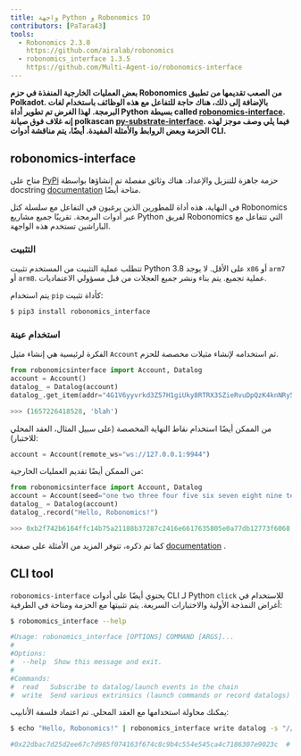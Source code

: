 ```yaml
---
title: واجهة Python و Robonomics IO
contributors: [PaTara43]
tools:   
  - Robonomics 2.3.0
    https://github.com/airalab/robonomics
  - robonomics_interface 1.3.5
    https://github.com/Multi-Agent-io/robonomics-interface
---
```


**بعض العمليات الخارجية المنفذة في حزم Robonomics من الصعب تقديمها من تطبيق Polkadot. بالإضافة إلى ذلك، هناك 
حاجة للتفاعل مع هذه الوظائف باستخدام لغات البرمجة. لهذا الغرض تم تطوير أداة Python بسيطة
called [robonomics-interface](https://github.com/Multi-Agent-io/robonomics-interface). إنه غلاف فوق صيانة polkascan
[py-substrate-interface](https://github.com/polkascan/py-substrate-interface). فيما يلي وصف موجز لهذه الحزمة
وبعض الروابط والأمثلة المفيدة. أيضًا، يتم مناقشة أدوات CLI.**

## robonomics-interface

متاح على [PyPi](https://pypi.org/project/robonomics-interface/) حزمة جاهزة للتنزيل والإعداد.
هناك وثائق مفصلة تم إنشاؤها بواسطة docstring [documentation](https://multi-agent-io.github.io/robonomics-interface/) متاحة أيضًا.

في النهاية، هذه أداة للمطورين الذين يرغبون في التفاعل مع سلسلة كتل Robonomics عبر أدوات البرمجة. تقريبًا 
جميع مشاريع Python لفريق Robonomics التي تتفاعل مع الباراشين تستخدم هذه الواجهة.

### التثبيت

تتطلب عملية التثبيت من المستخدم تثبيت Python 3.8 على الأقل. لا يوجد `x86` أو `arm7` أو `arm8`.
عملية تجميع. يتم بناء ونشر جميع العجلات من قبل مسؤولي الاعتماديات.

يتم استخدام `pip` كأداة تثبيت:

```bash
$ pip3 install robonomics_interface
```

### استخدام عينة

الفكرة لرئيسية هي إنشاء مثيل `Account` ثم استخدامه لإنشاء مثيلات مخصصة للحزم.


```python
from robonomicsinterface import Account, Datalog
account = Account()
datalog_ = Datalog(account)
datalog_.get_item(addr="4G1V6yyvrkd3Z57H1giUky8RTRX3SZieRvuDpQzK4knNRy5R",index=2)

>>> (1657226418528, 'blah')
```

<robo-wiki-note type="note" title="Local node">

  من الممكن أيضًا استخدام نقاط النهاية المخصصة (على سبيل المثال، العقد المحلي للاختبار):

  ```python
  account = Account(remote_ws="ws://127.0.0.1:9944")
  ```

</robo-wiki-note>

من الممكن أيضًا تقديم العمليات الخارجية:

```python
from robonomicsinterface import Account, Datalog
account = Account(seed="one two three four five six seven eight nine ten eleven twelve")
datalog_ = Datalog(account)
datalog_.record("Hello, Robonomics!")

>>> 0xb2f742b6164ffc14b75a21188b37287c2416e6617635805e0a77db12773f6068  # this is an extrinsic hash
```

<robo-wiki-note type="note" title="Docs">

  كما تم ذكره، تتوفر المزيد من الأمثلة على صفحة [documentation](https://multi-agent-io.github.io/robonomics-interface/) .

</robo-wiki-note>

## CLI tool

`robonomics-interface` يحتوي أيضًا على أدوات CLI لـ Python `click` للاستخدام في أغراض النمذجة الأولية والاختبارات السريعة. يتم تثبيتها
مع الحزمة ومتاحة في الطرفية:

```bash
$ robomomics_interface --help

#Usage: robonomics_interface [OPTIONS] COMMAND [ARGS]...
#
#Options:
#  --help  Show this message and exit.
#
#Commands:
#  read   Subscribe to datalog/launch events in the chain
#  write  Send various extrinsics (launch commands or record datalogs)
```

يمكنك محاولة استخدامها مع العقد المحلي. تم اعتماد فلسفة الأنابيب:

```bash
$ echo "Hello, Robonomics!" | robonomics_interface write datalog -s "//Alice" --remote_ws "ws://127.0.0.1:9944"

#0x22dbac7d25d2ee67c7d985f074163f674c8c9b4c554e545ca4c7186307e9023c  # this is an extrinsic hash
```